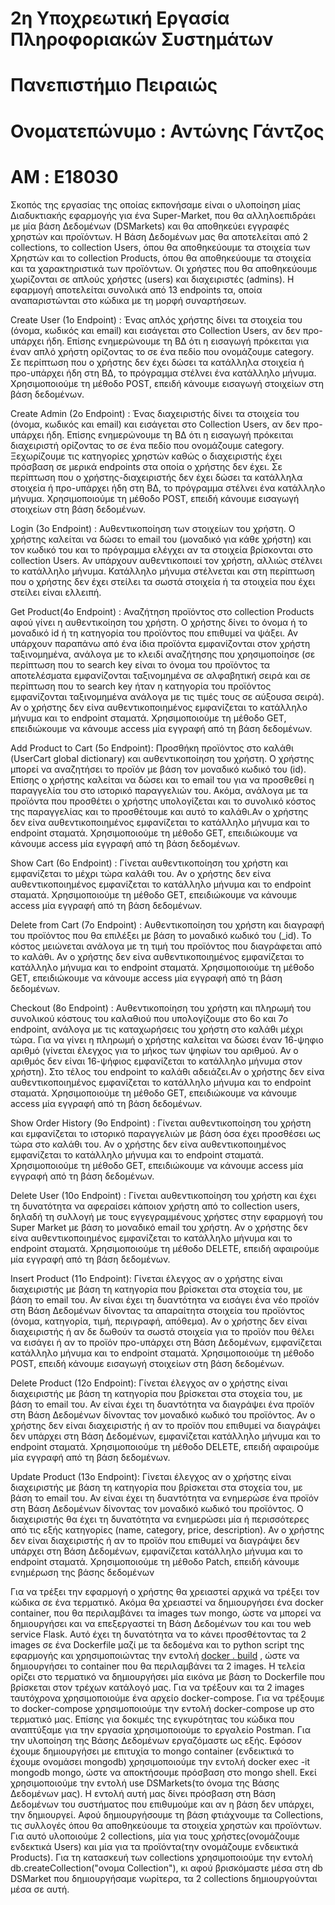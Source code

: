 # 2η Υποχρεωτική Εργασία Πληροφοριακών Συστημάτων 

# Πανεπιστήμιο Πειραιώς

# Ονοματεπώνυμο : Αντώνης Γάντζος

# ΑΜ : E18030

Σκοπός της εργασίας της οποίας εκπονήσαμε είναι ο υλοποίηση μίας Διαδυκτιακής εφαρμογής για ένα Super-Market, που θα αλληλοεπιδράει με μία βάση Δεδομένων (DSMarkets) και θα αποθηκεύει εγγραφές χρηστών και προϊόντων. Η Βάση Δεδομένων μας θα αποτελείται από 2 collections, το collection Users, όπου θα αποθηκεύουμε τα στοιχεία των Χρηστών και το collection Products, όπου θα αποθηκεύουμε τα στοιχεία και τα χαρακτηριστικά των προϊόντων. Οι χρήστες που θα αποθηκεύουμε χωρίζονται σε απλούς χρήστες (users) και διαχειριστές (admins). Η εφαρμογή αποτελείται συνολικά από 13 endpoints τα, οποία αναπαριστώνται στο κώδικα με τη μορφή συναρτήσεων.  

Create User (1ο Endpoint) :   Ένας απλός χρήστης δίνει τα στοιχεία του (όνομα, κωδικός και email) και εισάγεται στο Collection Users, αν δεν προ-υπάρχει ήδη. Επίσης ενημερώνουμε τη ΒΔ ότι η εισαγωγή πρόκειται για έναν απλό χρήστη ορίζοντας το σε ένα πεδίο που ονομάζουμε category. Σε περίπτωση που ο χρήστης δεν έχει δώσει τα κατάλληλα στοιχεία ή προ-υπάρχει ήδη στη ΒΔ, το πρόγραμμα στέλνει ένα κατάλληλο μήνυμα. Χρησιμοποιούμε τη μέθοδο POST, επειδή κάνουμε εισαγωγή στοιχείων στη βάση δεδομένων.

Create Admin (2ο Endpoint) :   Ένας διαχειριστής δίνει τα στοιχεία του (όνομα, κωδικός και email) και εισάγεται στο Collection Users, αν δεν προ-υπάρχει ήδη. Επίσης ενημερώνουμε τη ΒΔ ότι η εισαγωγή πρόκειται διαχειριστή ορίζοντας το σε ένα πεδίο που ονομάζουμε category. Ξεχωρίζουμε τις κατηγορίες χρηστών καθώς ο διαχειριστής έχει πρόσβαση σε μερικά endpoints στα οποία ο χρήστης δεν έχει. Σε περίπτωση που ο χρήστης-διαχειριστής δεν έχει δώσει τα κατάλληλα στοιχεία ή προ-υπάρχει ήδη στη ΒΔ, το πρόγραμμα στέλνει ένα κατάλληλο μήνυμα. Χρησιμοποιούμε τη μέθοδο POST, επειδή κάνουμε εισαγωγή στοιχείων στη βάση δεδομένων.

Login (3ο Endpoint) : Αυθεντικοποίηση των στοιχείων του χρήστη. Ο χρήστης καλείται να δώσει το email του (μοναδικό για κάθε χρήστη) και τον κωδικό του και το πρόγραμμα ελέγχει αν τα στοιχεία βρίσκονται στο collection Users. Αν υπάρχουν αυθεντικοποιεί τον χρήστη, αλλιώς στέλνει το κατάλληλο μήνυμα. Κατάλληλο μήνυμα στέλνεται και στη περίπτωση που ο χρήστης δεν έχει στείλει τα σωστά στοιχεία ή τα στοιχεία που έχει στείλει είναι ελλειπή. 

Get Product(4ο Endpoint) : Αναζήτηση προϊόντος στο collection Products αφού γίνει η αυθεντικοίηση του χρήστη. Ο χρήστης δίνει το όνομα ή το μοναδικό id ή τη κατηγορία του προϊόντος που επιθυμεί να ψάξει. Αν υπάρχουν παραπάνω από ένα ίδια προϊόντα εμφανίζονται στον χρήστη ταξινομημένα, ανάλογα με το κλειδί αναζήτησης που χρησιμοποίησε (σε περίπτωση που το search key είναι το όνομα του προϊόντος τα αποτελέσματα εμφανίζονται ταξινομημένα σε αλφαβητική σειρά και σε περίπτωση που το search key ήταν η κατηγορία του προϊόντος εμφανίζονται ταξινομημένα ανάλογα με τις τιμές τους σε αύξουσα σειρά). Αν ο χρήστης δεν είνα αυθεντικοποιημένος εμφανίζεται το κατάλληλο μήνυμα και το endpoint σταματά. Χρησιμοποιούμε τη μέθοδο GET, επειδιώκουμε να κάνουμε access μία εγγραφή από τη βάση δεδομένων.

Add Product to Cart (5ο Endpoint): Προσθήκη προϊόντος στο καλάθι (UserCart global dictionary) και αυθεντικοποίηση του χρήστη. Ο χρήστης μπορεί να αναζητήσει το προϊόν με βάση τον μοναδικό κωδικό του (id). Επίσης ο χρήστης καλείται να δώσει και το email του για να προσθεθεί η παραγγελία του στο ιστορικό παραγγελιών του. Ακόμα, ανάλογα με τα προϊόντα που προσθέτει ο χρήστης υπολογίζεται και το συνολικό κόστος της παραγγελίας και το προσθέτουμε και αυτό το καλάθι.Αν ο χρήστης δεν είνα αυθεντικοποιημένος εμφανίζεται το κατάλληλο μήνυμα και το endpoint σταματά. Χρησιμοποιούμε τη μέθοδο GET, επειδιώκουμε να κάνουμε access μία εγγραφή από τη βάση δεδομένων.

Show Cart (6o Endpoint) : Γίνεται αυθεντικοποίηση του χρήστη και εμφανίζεται το μέχρι τώρα καλάθι του. Αν ο χρήστης δεν είνα αυθεντικοποιημένος εμφανίζεται το κατάλληλο μήνυμα και το endpoint σταματά. Χρησιμοποιούμε τη μέθοδο GET, επειδιώκουμε να κάνουμε access μία εγγραφή από τη βάση δεδομένων.

Delete from Cart (7ο Endpoint) : Αυθεντικοποίηση του χρήστη και διαγραφή του προϊόντος που θα επιλέξει με βάση το μοναδικό κωδικό του (_id). Το κόστος μειώνεται ανάλογα με τη τιμή του προϊόντος που διαγράφεται από το καλάθι. Αν ο χρήστης δεν είνα αυθεντικοποιημένος εμφανίζεται το κατάλληλο μήνυμα και το endpoint σταματά. Χρησιμοποιούμε τη μέθοδο GET, επειδιώκουμε να κάνουμε access μία εγγραφή από τη βάση δεδομένων.

Checkout (8o Endpoint) : Αυθεντικοποίηση του χρήστη και πληρωμή του συνολικού κόστους του καλαθιού που υπολογίζουμε στο 6ο και 7ο endpoint, ανάλογα με τις καταχωρήσεις του χρήστη στο καλάθι μέχρι τώρα. Για να γίνει η πληρωμή ο χρήστης καλείται να δώσει έναν 16-ψηφιο αριθμό (γίνεται έλεγχος για το μήκος των ψηφίων του αριθμού. Αν ο αριθμός δεν είναι 16-ψήφιος εμφανίζεται το κατάλληλο μήνυμα στον χρήστη). Στο τέλος του endpoint το καλάθι αδειάζει.Αν ο χρήστης δεν είνα αυθεντικοποιημένος εμφανίζεται το κατάλληλο μήνυμα και το endpoint σταματά. Χρησιμοποιούμε τη μέθοδο GET, επειδιώκουμε να κάνουμε access μία εγγραφή από τη βάση δεδομένων.

Show Order History (9o Endpoint) : Γίνεται αυθεντικοποίηση του χρήστη και εμφανίζεται το ιστορικό παραγγελιών με βάση όσα έχει προσθέσει ως τώρα στο καλάθι του. Αν ο χρήστης δεν είνα αυθεντικοποιημένος εμφανίζεται το κατάλληλο μήνυμα και το endpoint σταματά. Χρησιμοποιούμε τη μέθοδο GET, επειδιώκουμε να κάνουμε access μία εγγραφή από τη βάση δεδομένων.

Delete User (10o Endpoint) : Γίνεται αυθεντικοποίηση του χρήστη και έχει τη δυνατότητα να αφεραίσει κάποιον χρήστη από το collection users, δηλαδή τη συλλογή με τους εγγεγραμμένους χρήστες στην εφαρμογή του Super Market με βάση το μοναδικό email του χρήστη. Αν ο χρήστης δεν είνα αυθεντικοποιημένος εμφανίζεται το κατάλληλο μήνυμα και το endpoint σταματά. Χρησιμοποιούμε τη μέθοδο DELETE, επειδή αφαιρούμε μία εγγραφή από τη βάση δεδομένων.

Insert Product (11ο Endpoint): Γίνεται έλεγχος αν ο χρήστης είναι διαχειριστής με βάση τη κατηγορία που βρίσκεται στα στοχεία του, με βάση το email του. Αν είναι έχει τη δυαντότητα να εισάγει ένα νέο προϊόν στη Βάση Δεδομένων δίνοντας τα απαραίτητα στοιχεία του προϊόντος (όνομα, κατηγορία, τιμή, περιγραφή, απόθεμα). Αν ο χρήστης δεν είναι διαχειριστής ή αν δε δωθούν τα σωστά στοιχεία για το προϊόν που θέλει να εισάγει ή αν το προϊόν προ-υπάρχει στη Βάση Δεδομένων, εμφανίζεται κατάλληλο μήνυμα και το endpoint σταματά. Χρησιμοποιούμε τη μέθοδο POST, επειδή κάνουμε εισαγωγή στοιχείων στη βάση δεδομένων.

Delete Product (12ο Endpoint): Γίνεται έλεγχος αν ο χρήστης είναι διαχειριστής με βάση τη κατηγορία που βρίσκεται στα στοχεία του, με βάση το email του. Αν είναι έχει τη δυαντότητα να διαγράψει ένα προϊόν στη Βάση Δεδομένων δίνοντας τον μοναδικό κωδικό του  προϊόντος. Αν ο χρήστης δεν είναι διαχειριστής ή αν το  προϊόν που επιθυμεί να διαγράψει δεν υπάρχει στη Βάση Δεδομένων, εμφανίζεται κατάλληλο μήνυμα και το endpoint σταματά. Χρησιμοποιούμε τη μέθοδο DELETE, επειδή αφαιρούμε μία εγγραφή από τη βάση δεδομένων.

Update Product (13ο Endpoint): Γίνεται έλεγχος αν ο χρήστης είναι διαχειριστής με βάση τη κατηγορία που βρίσκεται στα στοχεία του, με βάση το email του. Αν είναι έχει τη δυαντότητα να ενημερώσε ένα προϊόν στη Βάση Δεδομένων δίνοντας τον μοναδικό κωδικό του  προϊόντος. Ο διαχειριστής θα έχει τη δυνατότητα να ενημερώσει μία ή περισσότερες από τις εξής κατηγορίες (name, category, price, description). Αν ο χρήστης δεν είναι διαχειριστής ή αν το  προϊόν που επιθυμεί να διαγράψει δεν υπάρχει στη Βάση Δεδομένων, εμφανίζεται κατάλληλο μήνυμα και το endpoint σταματά. Χρησιμοποιούμε τη μέθοδο Patch, επειδή κάνουμε ενημέρωση της βάσης δεδομένων

Για να τρέξει την εφαρμογή ο χρήστης θα χρειαστεί αρχικά να τρέξει τον κώδικα σε ένα τερματικό. Ακόμα θα χρειαστεί να δημιουργήσει ένα docker container, που θα περιλαμβάνει τα images των mongo, ώστε να μπορεί να δημιουργήσει και να επεξεργαστεί τη Βάση Δεδομένων του και του web service Flask. Αυτό έχει τη δυνατότητα να το κάνει προσθέτοντας τα 2 images σε ένα Dockerfile μαζί με τα δεδομένα και τo python script της εφαρμογής και χρησιμοποιώντας την εντολή <ins>docker . build</ins> , ώστε να δημιουργήσει το container που θα περιλαμβάνει τα 2 images. Η τελεία ορίζει στο τερματικό να δημιουργήσει μία εικόνα με βάση το Dockerfile που βρίσκεται στον τρέχων κατάλογό μας. Για να τρέξουν και τα 2 images ταυτόχρονα χρησιμοποιούμε ένα αρχείο docker-compose. Για να τρέξουμε το docker-compose χρησιμοποιούμε την εντολή docker-compose up στο τερματικό μας.  Επίσης για δοκιμές της εγκυρότητας του κώδικα που αναπτύξαμε για την εργασία χρησιμοποιούμε το εργαλείο Postman. Για την υλοποίηση της Βάσης Δεδομένων εργαζόμαστε ως εξής. Εφόσον έχουμε δημιουργήσει με επιτυχία το mongo container (ενδεικτικά το έχουμε ονομάσει mongodb) χρησιμοποιούμε την εντολή docker exec -it mongodb mongo, ώστε να αποκτήσουμε πρόσβαση στο mongo shell. Εκεί χρησιμοποιούμε την εντολή use DSMarkets(το όνομα της Βάσης Δεδομένων μας). Η εντολή αυτή μας δίνει πρόσβαση στη Βάση Δεδομένων του συστήματος που επιθυμούμε και αν η βάση δεν υπάρχει, την δημιουργεί. Αφού δημιουργήσουμε τη βάση φτιάχνουμε τα Collections, τις συλλογές όπου θα αποθηκεύουμε τα στοιχεία χρηστών και προϊόντων. Για αυτό υλοποιούμε 2 collections, μία για τους χρήστες(ονομάζουμε ενδεκτικά Users) και μία για τα προϊόντα(την ονομάζουμε ενδεικτικά Products). Για τη κατασκευή των collections χρησιμοποιούμε την εντολή db.createCollection("ονομα Collection"), κι αφού βρισκόμαστε μέσα στη db DSMarket που δημιουργήσαμε νωρίτερα, τα 2 collections δημιουργούνται μέσα σε αυτή.
